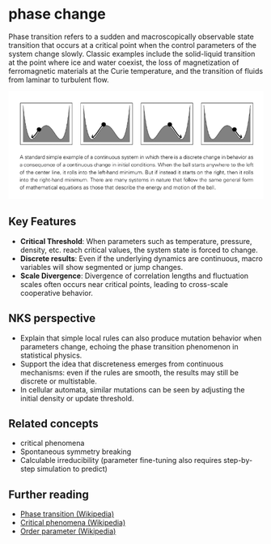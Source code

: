 # phase change

Phase transition refers to a sudden and macroscopically observable state transition that occurs at a critical point when the control parameters of the system change slowly. Classic examples include the solid-liquid transition at the point where ice and water coexist, the loss of magnetization of ferromagnetic materials at the Curie temperature, and the transition of fluids from laminar to turbulent flow.

![alt text](../../images/phase-transition/image.png)

## Key Features
- **Critical Threshold**: When parameters such as temperature, pressure, density, etc. reach critical values, the system state is forced to change.
- **Discrete results**: Even if the underlying dynamics are continuous, macro variables will show segmented or jump changes.
- **Scale Divergence**: Divergence of correlation lengths and fluctuation scales often occurs near critical points, leading to cross-scale cooperative behavior.

## NKS perspective
- Explain that simple local rules can also produce mutation behavior when parameters change, echoing the phase transition phenomenon in statistical physics.
- Support the idea that discreteness emerges from continuous mechanisms: even if the rules are smooth, the results may still be discrete or multistable.
- In cellular automata, similar mutations can be seen by adjusting the initial density or update threshold.

## Related concepts
- critical phenomena
- Spontaneous symmetry breaking
- Calculable irreducibility (parameter fine-tuning also requires step-by-step simulation to predict)

## Further reading
- [Phase transition (Wikipedia)](https://en.wikipedia.org/wiki/Phase_transition)
- [Critical phenomena (Wikipedia)](https://en.wikipedia.org/wiki/Critical_phenomena)
- [Order parameter (Wikipedia)](https://en.wikipedia.org/wiki/Order_parameter)